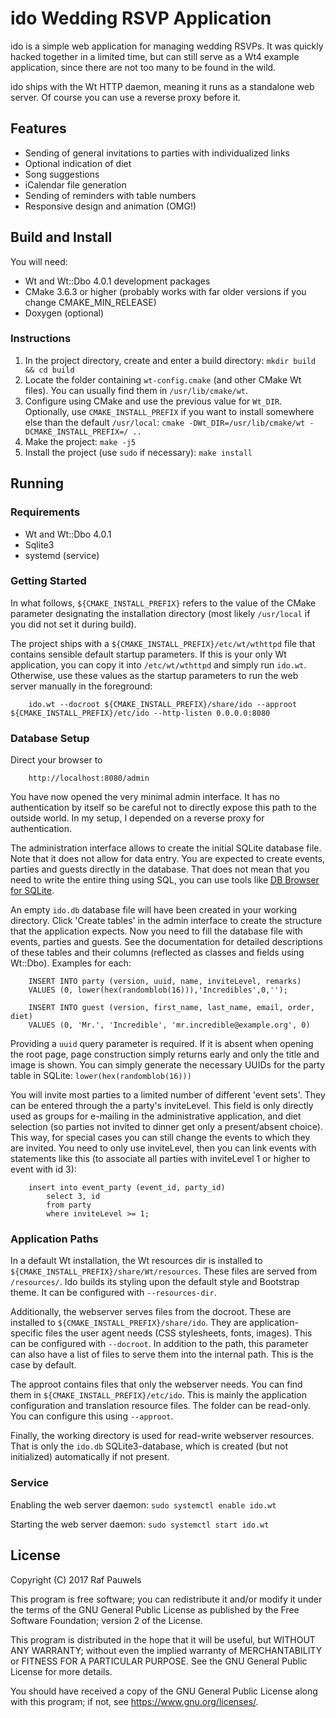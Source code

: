 # ido Wedding RSVP Application #

ido is a simple web application for managing wedding RSVPs. It was quickly hacked together in a limited time, but can still serve as a Wt4 example application, since there are not too many to be found in the wild.

ido ships with the Wt HTTP daemon, meaning it runs as a standalone web server. Of course you can use a reverse proxy before it.

## Features ##

- Sending of general invitations to parties with individualized links
- Optional indication of diet
- Song suggestions
- iCalendar file generation
- Sending of reminders with table numbers
- Responsive design and animation (OMG!)

## Build and Install ##

You will need:

- Wt and Wt::Dbo 4.0.1 development packages
- CMake 3.6.3 or higher (probably works with far older versions if you change CMAKE\_MIN\_RELEASE)
- Doxygen (optional)

### Instructions ###

1. In the project directory, create and enter a build directory: `mkdir build && cd build`
2. Locate the folder containing `wt-config.cmake` (and other CMake Wt files). You can usually find them in `/usr/lib/cmake/wt`.
3. Configure using CMake and use the previous value for `Wt_DIR`. Optionally, use `CMAKE_INSTALL_PREFIX` if you want to install somewhere else than the default `/usr/local`: `cmake -DWt_DIR=/usr/lib/cmake/wt -DCMAKE_INSTALL_PREFIX=/ ..`
4. Make the project: `make -j5`
5. Install the project (use `sudo` if necessary): `make install`

## Running ##

### Requirements ###

- Wt and Wt::Dbo 4.0.1
- Sqlite3
- systemd (service)

### Getting Started ###

In what follows, `${CMAKE_INSTALL_PREFIX}` refers to the value of the CMake parameter designating the installation directory (most likely `/usr/local` if you did not set it during build).

The project ships with a `${CMAKE_INSTALL_PREFIX}/etc/wt/wthttpd` file that contains sensible default startup parameters. If this is your only Wt application, you can copy it into `/etc/wt/wthttpd` and simply run `ido.wt`. Otherwise, use these values as the startup parameters to run the web server manually in the foreground:

		ido.wt --docroot ${CMAKE_INSTALL_PREFIX}/share/ido --approot ${CMAKE_INSTALL_PREFIX}/etc/ido --http-listen 0.0.0.0:8080

### Database Setup ###

Direct your browser to

		http://localhost:8080/admin

You have now opened the very minimal admin interface. It has no authentication by itself so be careful not to directly expose this path to the outside world. In my setup, I depended on a reverse proxy for authentication. 

The administration interface allows to create the initial SQLite database file. Note that it does not allow for data entry. You are expected to create events, parties and guests directly in the database. That does not mean that you need to write the entire thing using SQL, you can use tools like [DB Browser for SQLite](https://sqlitebrowser.org/).

An empty `ido.db` database file will have been created in your working directory. Click 'Create tables' in the admin interface to create the structure that the application expects. Now you need to fill the database file with events, parties and guests. See the documentation for detailed descriptions of these tables and their columns (reflected as classes and fields using Wt::Dbo). Examples for each:

		INSERT INTO party (version, uuid, name, inviteLevel, remarks)
		VALUES (0, lower(hex(randomblob(16))),'Incredibles',0,'');

		INSERT INTO guest (version, first_name, last_name, email, order, diet)
		VALUES (0, 'Mr.', 'Incredible', 'mr.incredible@example.org', 0)

Providing a `uuid` query parameter is required. If it is absent when opening the root page, page construction simply returns early and only the title and image is shown. You can simply generate the necessary UUIDs for the party table in SQLite: `lower(hex(randomblob(16)))`

You will invite most parties to a limited number of different 'event sets'. They can be entered through the a party's inviteLevel. This field is only directly used as groups for e-mailing in the administrative application, and diet selection (so parties not invited to dinner get only a present/absent choice). This way, for special cases you can still change the events to which they are invited. You need to only use inviteLevel, then you can link events with statements like this (to associate all parties with inviteLevel 1 or higher to event with id 3): 

		insert into event_party (event_id, party_id)
			select 3, id 
			from party 
			where inviteLevel >= 1;

### Application Paths ###

In a default Wt installation, the Wt resources dir is installed to `${CMAKE_INSTALL_PREFIX}/share/Wt/resources`. These files are served from `/resources/`. Ido builds its styling upon the default style and Bootstrap theme. It can be configured with `--resources-dir`.

Additionally, the webserver serves files from the docroot. These are installed to `${CMAKE_INSTALL_PREFIX}/share/ido`. They are application-specific files the user agent needs (CSS stylesheets, fonts, images). This can be configured with `--docroot`. In addition to the path, this parameter can also have a list of files to serve them into the internal path. This is the case by default.

The approot contains files that only the webserver needs. You can find them in `${CMAKE_INSTALL_PREFIX}/etc/ido`. This is mainly the application configuration and translation resource files. The folder can be read-only. You can configure this using `--approot`.

Finally, the working directory is used for read-write webserver resources. That is only the `ido.db` SQLite3-database, which is created (but not initialized) automatically if not present.

### Service ###

Enabling the web server daemon: `sudo systemctl enable ido.wt`

Starting the web server daemon: `sudo systemctl start ido.wt`

## License ##

Copyright (C) 2017  Raf Pauwels

This program is free software; you can redistribute it and/or modify
it under the terms of the GNU General Public License as published by
the Free Software Foundation; version 2 of the License.

This program is distributed in the hope that it will be useful,
but WITHOUT ANY WARRANTY; without even the implied warranty of
MERCHANTABILITY or FITNESS FOR A PARTICULAR PURPOSE.  See the
GNU General Public License for more details.

You should have received a copy of the GNU General Public License along
with this program; if not, see <https://www.gnu.org/licenses/>.
